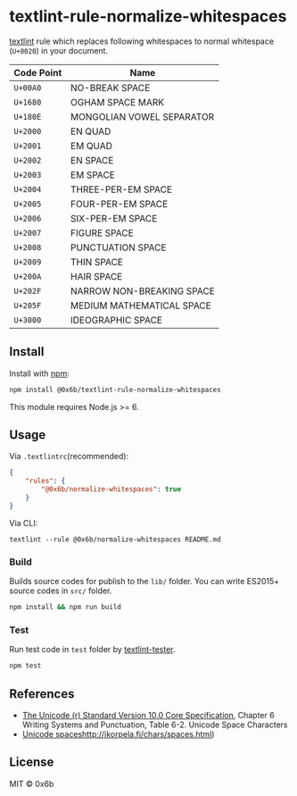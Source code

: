 # textlint-rule-normalize-whitespaces

[textlint](https://textlint.github.io/) rule which replaces following whitespaces to normal whitespace (`U+0020`) in your document.

| Code Point | Name                      |
| ---------- | ------------------------- |
| `U+00A0`   | NO-BREAK SPACE            |
| `U+1680`   | OGHAM SPACE MARK          |
| `U+180E`   | MONGOLIAN VOWEL SEPARATOR |
| `U+2000`   | EN QUAD                   |
| `U+2001`   | EM QUAD                   |
| `U+2002`   | EN SPACE                  |
| `U+2003`   | EM SPACE                  |
| `U+2004`   | THREE-PER-EM SPACE        |
| `U+2005`   | FOUR-PER-EM SPACE         |
| `U+2006`   | SIX-PER-EM SPACE          |
| `U+2007`   | FIGURE SPACE              |
| `U+2008`   | PUNCTUATION SPACE         |
| `U+2009`   | THIN SPACE                |
| `U+200A`   | HAIR SPACE                |
| `U+202F`   | NARROW NON-BREAKING SPACE |
| `U+205F`   | MEDIUM MATHEMATICAL SPACE |
| `U+3000`   | IDEOGRAPHIC SPACE         |

## Install

Install with [npm](https://www.npmjs.com/):

```sh
npm install @0x6b/textlint-rule-normalize-whitespaces
```

This module requires Node.js >= 6.

## Usage

Via `.textlintrc`(recommended):

```json
{
    "rules": {
        "@0x6b/normalize-whitespaces": true
    }
}
```

Via CLI:

```
textlint --rule @0x6b/normalize-whitespaces README.md
```

### Build

Builds source codes for publish to the `lib/` folder.
You can write ES2015+ source codes in `src/` folder.

```sh
npm install && npm run build
```

### Test

Run test code in `test` folder by [textlint-tester](https://github.com/textlint/textlint-tester "textlint-tester").

```sh
npm test
```

## References

* [The Unicode (r) Standard Version 10.0 Core Specification](https://www.unicode.org/versions/Unicode10.0.0/ch06.pdf), Chapter 6 Writing Systems and Punctuation, Table 6-2. Unicode Space Characters
* [Unicode spaces]()http://jkorpela.fi/chars/spaces.html)

## License

MIT © 0x6b
